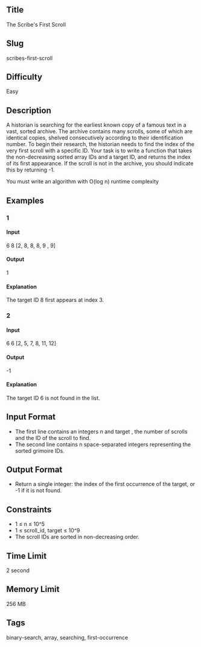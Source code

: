 ## Title

The Scribe's First Scroll

## Slug

scribes-first-scroll

## Difficulty

Easy

## Description

A historian is searching for the earliest known copy of a famous text in a vast, sorted archive. The archive contains many scrolls, some of which are identical copies, shelved consecutively according to their identification number. To begin their research, the historian needs to find the index of the very first scroll with a specific ID. 
Your task is to write a function that takes the non-decreasing sorted array IDs and a target ID, and returns the index of its first appearance. If the scroll is not in the archive, you should indicate this by returning -1.


You must write an algorithm with O(log n) runtime complexity

## Examples

### 1

#### Input

6 8
[2, 8, 8, 8, 9 , 9]


#### Output

1

#### Explanation

The target ID 8 first appears at index 3.

### 2

#### Input

6 6
[2, 5, 7, 8, 11, 12]

#### Output

-1

#### Explanation

The target ID 6 is not found in the list.

## Input Format

- The first line contains an integers n and target , the number of scrolls and the ID of the scroll to find.
- The second line contains n space-separated integers representing the sorted grimoire IDs.

## Output Format

- Return a single integer: the index of the first occurrence of the target, or -1 if it is not found.

## Constraints

- 1 ≤ n ≤ 10^5
- 1 ≤ scroll_id, target ≤ 10^9
- The scroll IDs are sorted in non-decreasing order.

## Time Limit

2 second

## Memory Limit

256 MB

## Tags

binary-search, array, searching, first-occurrence
